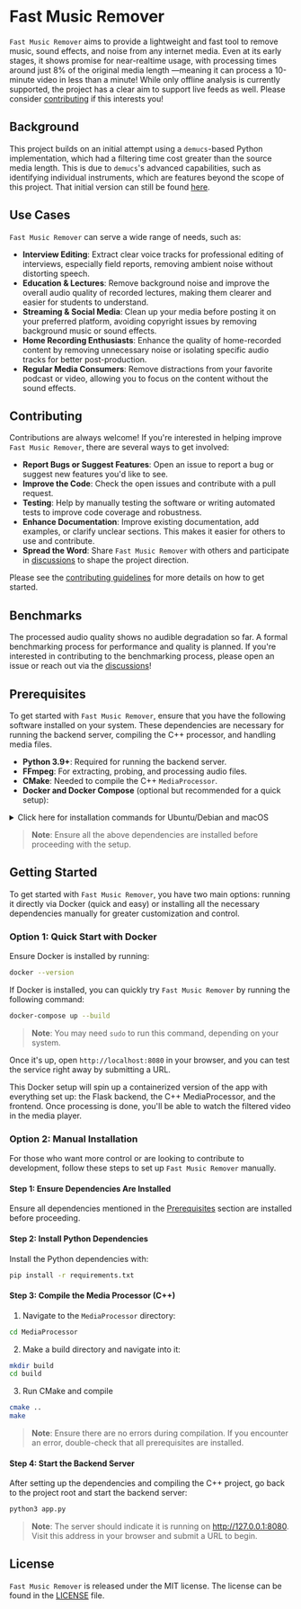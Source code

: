 # Fast Music Remover

`Fast Music Remover` aims to provide a lightweight and fast tool to remove music, sound effects, and noise from any internet media. Even at its early stages, it shows promise for near-realtime usage, with processing times around just 8% of the original media length —meaning it can process a 10-minute video in less than a minute! While only offline analysis is currently supported, the project has a clear aim to support live feeds as well. Please consider [contributing](CONTRIBUTING.md) if this interests you!

## Background

This project builds on an initial attempt using a `demucs`-based Python implementation, which had a filtering time cost greater than the source media length. This is due to `demucs`'s advanced capabilities, such as identifying individual instruments, which are features beyond the scope of this project. That initial version can still be found [here](https://github.com/omeryusufyagci/music-remover).

## Use Cases

`Fast Music Remover` can serve a wide range of needs, such as:

* **Interview Editing**: Extract clear voice tracks for professional editing of interviews, especially field reports, removing ambient noise without distorting speech.
* **Education & Lectures**: Remove background noise and improve the overall audio quality of recorded lectures, making them clearer and easier for students to understand.
* **Streaming & Social Media**: Clean up your media before posting it on your preferred platform, avoiding copyright issues by removing background music or sound effects.
* **Home Recording Enthusiasts**: Enhance the quality of home-recorded content by removing unnecessary noise or isolating specific audio tracks for better post-production.
* **Regular Media Consumers**: Remove distractions from your favorite podcast or video, allowing you to focus on the content without the sound effects.

## Contributing
Contributions are always welcome! If you're interested in helping improve `Fast Music Remover`, there are several ways to get involved:

* **Report Bugs or Suggest Features**: Open an issue to report a bug or suggest new features you'd like to see.
* **Improve the Code**: Check the open issues and contribute with a pull request.
* **Testing**: Help by manually testing the software or writing automated tests to improve code coverage and robustness.
* **Enhance Documentation**: Improve existing documentation, add examples, or clarify unclear sections. This makes it easier for others to use and contribute.
* **Spread the Word**: Share `Fast Music Remover` with others and participate in [discussions](https://github.com/omeryusufyagci/fast-music-remover/discussions) to shape the project direction.

Please see the [contributing guidelines](CONTRIBUTING.md) for more details on how to get started.

## Benchmarks

The processed audio quality shows no audible degradation so far. A formal benchmarking process for performance and quality is planned. If you're interested in contributing to the benchmarking process, please open an issue or reach out via the [discussions](https://github.com/omeryusufyagci/fast-music-remover/discussions)!

## Prerequisites

To get started with `Fast Music Remover`, ensure that you have the following software installed on your system. These dependencies are necessary for running the backend server, compiling the C++ processor, and handling media files.

- **Python 3.9+**: Required for running the backend server.
- **FFmpeg**: For extracting, probing, and processing audio files.
- **CMake**: Needed to compile the C++ `MediaProcessor`.
- **Docker and Docker Compose** (optional but recommended for a quick setup):

<details>
  <summary>Click here for installation commands for Ubuntu/Debian and macOS</summary>

  ### Installation Commands

  **FFmpeg**:
  - **On Ubuntu/Debian**: 
    ```sh
    sudo apt update
    sudo apt install ffmpeg
    ```
  - **On macOS**:
    ```sh
    brew install ffmpeg
    ```

  **CMake**:
  - **On Ubuntu/Debian**: 
    ```sh
    sudo apt update
    sudo apt install cmake
    ```
  - **On macOS**:
    ```sh
    brew install cmake
    ```

  **Docker and Docker Compose**:
  - **On Ubuntu**:
    ```sh
    sudo apt install docker.io docker-compose
    ```
  - **On macOS**:
    ```sh
    brew install docker
    brew install docker-compose
    ```

</details>

> **Note**: Ensure all the above dependencies are installed before proceeding with the setup.

## Getting Started

To get started with `Fast Music Remover`, you have two main options: running it directly via Docker (quick and easy) or installing all the necessary dependencies manually for greater customization and control.

### Option 1: Quick Start with Docker

Ensure Docker is installed by running:
```sh
docker --version
```

If Docker is installed, you can quickly try `Fast Music Remover` by running the following command:
```sh
docker-compose up --build
```
> **Note**: You may need `sudo` to run this command, depending on your system.

Once it's up, open `http://localhost:8080` in your browser, and you can test the service right away by submitting a URL.

This Docker setup will spin up a containerized version of the app with everything set up: the Flask backend, the C++ MediaProcessor, and the frontend. Once processing is done, you'll be able to watch the filtered video in the media player.

### Option 2: Manual Installation

For those who want more control or are looking to contribute to development, follow these steps to set up `Fast Music Remover` manually.

#### Step 1: Ensure Dependencies Are Installed

Ensure all dependencies mentioned in the [Prerequisites](#prerequisites) section are installed before proceeding.

#### Step 2: Install Python Dependencies

Install the Python dependencies with:
```sh
pip install -r requirements.txt
```
#### Step 3: Compile the Media Processor (C++)

1. Navigate to the `MediaProcessor` directory:
```sh
cd MediaProcessor
```

2. Make a build directory and navigate into it:

```sh
mkdir build
cd build
```
3. Run CMake and compile
```sh
cmake ..
make
```
> **Note**: Ensure there are no errors during compilation. If you encounter an error, double-check that all prerequisites are installed.

#### Step 4: Start the Backend Server

After setting up the dependencies and compiling the C++ project, go back to the project root and start the backend server:
```sh
python3 app.py 
```
> **Note**: The server should indicate it is running on http://127.0.0.1:8080. Visit this address in your browser and submit a URL to begin.

## License

`Fast Music Remover` is released under the MIT license. The license can be found in the [LICENSE](LICENSE) file.
